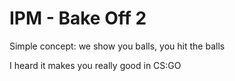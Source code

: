 # IPM - Bake Off 2

Simple concept: we show you balls, you hit the balls

I heard it makes you really good in CS:GO
